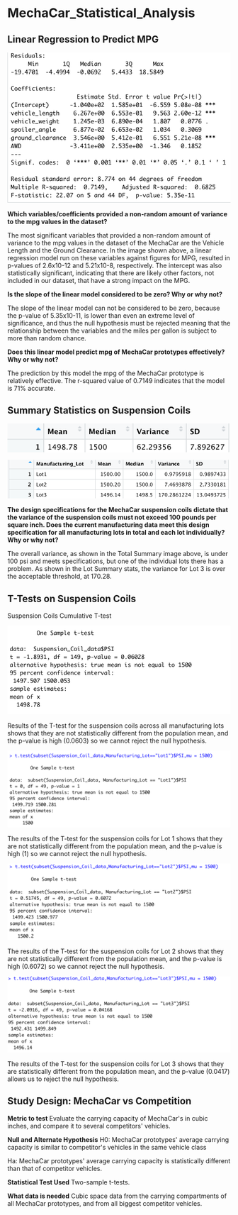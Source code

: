 # MechaCar_Statistical_Analysis

## Linear Regression to Predict MPG
![Linear Regression to Predict MPG](https://github.com/FUNMIIB/MechaCar_Statistical_Analysis/blob/main/Linear%20Regression%20to%20Predict%20MPG.png)

**Which variables/coefficients provided a non-random amount of variance to the mpg values in the dataset?**

The most significant variables that provided a non-random amount of variance to the mpg values in the dataset of the MechaCar are the Vehicle Length and the Ground Clearance. In the image shown above, a linear regression model run on these variables against figures for MPG, resulted in p-values of 2.6x10-12 and 5.21x10-8, respectively. The intercept was also statistically significant, indicating that there are likely other factors, not included in our dataset, that have a strong impact on the MPG.

**Is the slope of the linear model considered to be zero? Why or why not?**

The slope of the linear model can not be considered to be zero, because the p-value of 5.35x10-11, is lower than even an extreme level of significance, and thus the null hypothesis must be rejected meaning that the relationship between the variables and the miles per gallon is subject to more than random chance.

**Does this linear model predict mpg of MechaCar prototypes effectively? Why or why not?**

The prediction by this model the mpg of the MechaCar prototype is relatively effective. The r-squared value of 0.7149 indicates that the model is 71% accurate.

## Summary Statistics on Suspension Coils
![Total_summary](https://github.com/FUNMIIB/MechaCar_Statistical_Analysis/blob/main/Total_summary.png)

![Lot_summary](https://github.com/FUNMIIB/MechaCar_Statistical_Analysis/blob/main/Lot_summary.png)

**The design specifications for the MechaCar suspension coils dictate that the variance of the suspension coils must not exceed 100 pounds per square inch. Does the current manufacturing data meet this design specification for all manufacturing lots in total and each lot individually? Why or why not?**

The overall variance, as shown in the Total Summary image above, is under 100 psi and meets specifications, but one of the individual lots there has a problem. As shown in the Lot Summary stats, the variance for Lot 3 is over the acceptable threshold, at 170.28.

## T-Tests on Suspension Coils

Suspension Coils Cumulative T-test

![Suspension coils cummulative T_test1](https://github.com/FUNMIIB/MechaCar_Statistical_Analysis/blob/main/Suspension%20coils%20cummulative%20T_test1.png)

Results of the T-test for the suspension coils across all manufacturing lots shows that they are not statistically different from the population mean, and the p-value is high (0.0603) so we cannot reject the null hypothesis.

![Suspension coils cummulative T_test2](https://github.com/FUNMIIB/MechaCar_Statistical_Analysis/blob/main/Suspension%20coils%20cummulative%20T_test2.png)

The results of the T-test for the suspension coils for Lot 1 shows that they are not statistically different from the population mean, and the p-value is high (1) so we cannot reject the null hypothesis.

![T_test lot2](https://github.com/FUNMIIB/MechaCar_Statistical_Analysis/blob/main/T_test%20lot%202.png)

The results of the T-test for the suspension coils for Lot 2 shows that they are not statistically different from the population mean, and the p-value is high (0.6072) so we cannot reject the null hypothesis.

![T_test lot 3](https://github.com/FUNMIIB/MechaCar_Statistical_Analysis/blob/main/T_test%20lot%203.png)

The results of the T-test for the suspension coils for Lot 3 shows that they are statistically different from the population mean, and the p-value (0.0417) allows us to reject the null hypothesis. 

## Study Design: MechaCar vs Competition

**Metric to test**
Evaluate the carrying capacity of MechaCar's in cubic inches, and compare it to several competitors' vehicles.

**Null and Alternate Hypothesis**
H0: MechaCar prototypes' average carrying capacity is similar to competitor's vehicles in the same vehicle class 

Ha: MechaCar prototypes' average carrying capacity is statistically different than that of competitor vehicles.

**Statistical Test Used**
Two-sample t-tests.

**What data is needed**
Cubic space data from the carrying compartments of all MechaCar prototypes, and from all biggest competitor vehicles.






